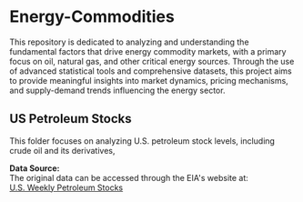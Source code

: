 # Energy-Commodities

This repository is dedicated to analyzing and understanding the fundamental factors that drive energy commodity markets, with a primary focus on oil, natural gas, and other critical energy sources. Through the use of advanced statistical tools and comprehensive datasets, this project aims to provide meaningful insights into market dynamics, pricing mechanisms, and supply-demand trends influencing the energy sector.

## US Petroleum Stocks

This folder focuses on analyzing U.S. petroleum stock levels, including crude oil and its derivatives,

**Data Source:**  
The original data can be accessed through the EIA's website at:  
[U.S. Weekly Petroleum Stocks](https://www.eia.gov/dnav/pet/pet_stoc_wstk_dcu_nus_w.htm)
